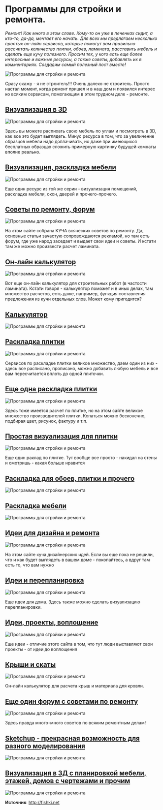 # Программы для стройки и ремонта.

_Ремонт! Как много в этом слове. Кому-то он уже в печенках сидит, а кто-то, да-да, мечтает его начать. Для всех мы предлагаем несколько простых он-лайн сервисов, которые помогут вам правильно рассчитать количество плитки, обоев, ламината, расставить мебель и сделать еще кучу полезного. Просим тех, у кого есть еще более интересные и важные ресурсы, а также советы, добавлять их в комментариях. Создадим самый полезный пост вместе!_

![Программы для стройки и ремонта](/images/Village/remprog_01.jpg 'Программы для стройки и ремонта')

Сразу скажу - я не строитель!!! Очень далеко не строитель. Просто настал момент, когда ремонт пришел и в наш дом и появился интерес ко всяким сервисам, помогающим в этом трудном деле - ремонте.

## [Визуализация в 3D](https://planner5d.com/)

![Программы для стройки и ремонта](/images/Village/remprog_02.jpg 'Программы для стройки и ремонта')

Здесь вы можете распихать свою мебель по углам и посмотреть в 3D, как все это будет выглядеть. Минус ресурса в том, что за увеличение образцов мебели надо доплачивать, но даже при имеющихся бесплатных образцах сложить примерную картинку будущей комнаты вполне реально.

## [Визуализация, раскладка мебели](http://planoplan.com/en/)

![Программы для стройки и ремонта](/images/Village/remprog_03.jpg 'Программы для стройки и ремонта')

Еще один ресурс из той же серии - визуализация помещений, раскладка мебели, окон, дверей и прочего-прочего.

## [Советы по ремонту, форум](https://homemasters.ru/)

![Программы для стройки и ремонта](/images/Village/remprog_04.jpg 'Программы для стройки и ремонта')

На этом сайте собрана КУЧА всяческих советов по ремонту. Да, основные статьи зачастую сопровождаются рекламой, но там есть форум, где уже народ заседает и выдает свои идеи и советы. И кстати там же можно произвести расчет ламината.

## [Он-лайн калькулятор](https://www.planetcalc.ru/703/)

![Программы для стройки и ремонта](/images/Village/remprog_05.jpg 'Программы для стройки и ремонта')

Вот еще он-лайн калькулятор для строительных работ (в частости ламината). Кстати говоря - калькулятор поможет и в иных делах, там множество расчетов, есть даже, например, функция составления предложения из кучи отдельных слов. Может кому пригодится?

## [Калькулятор](http://allcalc.ru/taxonomy/term/127)

![Программы для стройки и ремонта](/images/Village/remprog_06.jpg 'Программы для стройки и ремонта')

## [Раскладка плитки](http://wannaya.ru/raskladka.html)

![Программы для стройки и ремонта](/images/Village/remprog_07.png 'Программы для стройки и ремонта')

Сервисов по раскладке плитки великое множество, даем один из них - здесь все расписано, прописано, можно добавить любую мебель и все вам пересчитается вплоть до одной плиточки.

## [Еще одна раскладка плитки](http://3dplitka.ru/3d-plitka/)

![Программы для стройки и ремонта](/images/Village/remprog_08.jpg 'Программы для стройки и ремонта')

Здесь тоже имеется расчет по плитке, но на этом сайте великое множество производителей плитки. Копаться можно бесконечно, подбирая цвет, рисунок, фактуру и т.п.

## [Простая визуализация для плитки](http://www.rikshop.ru/online-plitka-design/)

![Программы для стройки и ремонта](/images/Village/remprog_09.jpg 'Программы для стройки и ремонта')

Еще один раклад по плитке. Тут вообще все просто - накидал на стены и смотришь - какая больше нравится

## [Раскладка для обоев, плитки и прочего](http://www.tile3d.com/ru/)

![Программы для стройки и ремонта](/images/Village/remprog_10.jpg 'Программы для стройки и ремонта')

## [Раскладка мебели](http://ru.pro100.eu/pro100/projects-gallery)

![Программы для стройки и ремонта](/images/Village/remprog_11.jpg 'Программы для стройки и ремонта')

## [Идеи для дизайна и ремонта](https://www.houzz.ru/)

![Программы для стройки и ремонта](/images/Village/remprog_12.jpg 'Программы для стройки и ремонта')

На этом сайте куча дизайнерских идей. Если вы еще пока не решили, что и как будет выглядеть в вашем доме - покопайтесь, а вдруг там есть то, что вам нужно

## [Идеи и перепланировка](https://www.ivd.ru/)

![Программы для стройки и ремонта](/images/Village/remprog_13.jpg 'Программы для стройки и ремонта')

Еще идеи для дома. Здесь также можно сделать визуализацию перепланировки.

## [Идеи, проекты, воплощение](http://ideas.vdolevke.ru/)

![Программы для стройки и ремонта](/images/Village/remprog_14.jpg 'Программы для стройки и ремонта')

Еще идеи - отличие этого сайта в том, что тут люди выставляют свои проекты - от идеи до воплощения

## [Крыши и скаты](http://stroy-calc.ru/raschet-dvuhskatnoy-krishi)

![Программы для стройки и ремонта](/images/Village/remprog_15.jpg 'Программы для стройки и ремонта')

Он-лайн калькулятор для расчета крыш и материала для кровли.

## [Еще один форум с советами по ремонту](https://www.forumhouse.ru/)

![Программы для стройки и ремонта](/images/Village/remprog_16.jpg 'Программы для стройки и ремонта')

Здесь правда много-много советов по всяким ремонтным делам!

## [Sketchup - прекрасная возможность для разного моделирования](https://www.sketchup.com/ru)

![Программы для стройки и ремонта](/images/Village/remprog_17.jpg 'Программы для стройки и ремонта')

## [Визуализация в 3Д с планировкой мебели, этажей, домов с чертежами и прочим](http://sweethome3d.com/)

![Программы для стройки и ремонта](/images/Village/remprog_18.jpg 'Программы для стройки и ремонта')

**Источник**: http://fishki.net
